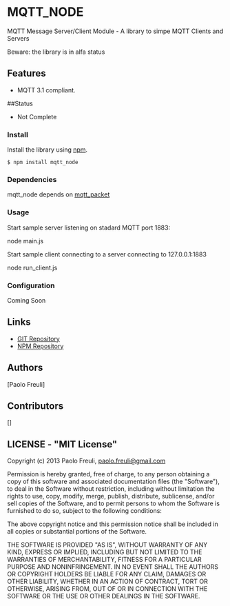 MQTT_NODE
====================

MQTT Message Server/Client Module - A library to simpe MQTT Clients and Servers

Beware: the library is in alfa status

## Features

* MQTT 3.1 compliant.

##Status

* Not Complete


### Install

Install the library using [npm](http://npmjs.org/).

```
$ npm install mqtt_node
```

### Dependencies

mqtt_node depends on [mqtt_packet](http://github.com/wuatanabe/mqtt_packet)

### Usage

Start sample server listening on stadard MQTT port 1883:

 node main.js
 
 Start sample client connecting to a server connecting to 127.0.0.1:1883 

 node run_client.js
 
 
### Configuration

Coming Soon


## Links

* [GIT Repository](http://github.com/wuatanabe/mqtt_node)
* [NPM Repository](https://npmjs.org/package/mqtt_node)


## Authors

[Paolo Freuli]

## Contributors
[]

## LICENSE - "MIT License"

Copyright (c) 2013 Paolo Freuli, paolo.freuli@gmail.com

Permission is hereby granted, free of charge, to any person
obtaining a copy of this software and associated documentation
files (the "Software"), to deal in the Software without
restriction, including without limitation the rights to use,
copy, modify, merge, publish, distribute, sublicense, and/or sell
copies of the Software, and to permit persons to whom the
Software is furnished to do so, subject to the following
conditions:

The above copyright notice and this permission notice shall be
included in all copies or substantial portions of the Software.

THE SOFTWARE IS PROVIDED "AS IS", WITHOUT WARRANTY OF ANY KIND,
EXPRESS OR IMPLIED, INCLUDING BUT NOT LIMITED TO THE WARRANTIES
OF MERCHANTABILITY, FITNESS FOR A PARTICULAR PURPOSE AND
NONINFRINGEMENT. IN NO EVENT SHALL THE AUTHORS OR COPYRIGHT
HOLDERS BE LIABLE FOR ANY CLAIM, DAMAGES OR OTHER LIABILITY,
WHETHER IN AN ACTION OF CONTRACT, TORT OR OTHERWISE, ARISING
FROM, OUT OF OR IN CONNECTION WITH THE SOFTWARE OR THE USE OR
OTHER DEALINGS IN THE SOFTWARE.